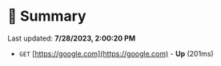 # 📖 Summary
Last updated: **7/28/2023, 2:00:20 PM**

- `GET` [https://google.com](https://google.com) - **Up** (201ms)

